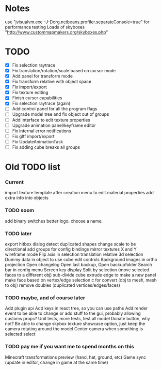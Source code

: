 # Notes
use "jvisualvm.exe -J-Dorg.netbeans.profiler.separateConsole=true" for performance testing
Loads of skyboxes "http://www.custommapmakers.org/skyboxes.php"

# TODO
- [x] Fix selection raytrace
- [x] Fix translation/rotation/scale based on cursor mode
- [x] Add panel for transform mode
- [x] Fix transform relative with object space
- [x] Fix import/export
- [x] Fix texture editing
- [x] Finish cursor capabilities
- [x] Fix selection raytrace (again)
- [ ] Add control panel for all the program flags
- [ ] Upgrade model tree and fix object out of groups
- [ ] Add interface to edit texture properties
- [ ] Upgrade animation panel/keyframe editor
- [ ] Fix internal error notifications
- [ ] Fix gltf import/export
- [ ] Fix UpdateAnimationTask
- [ ] Fix adding cube breaks all groups

# Old TODO list

### Current
import texture template after creation
menu to edit material properties
add extra info into objects

### TODO soom
add binary switches
better logo.
choose a name.

### TODO later
export hitbox dialog
detect duplicated shapes
change scale to be directional
add groups for config bindings
mirror textures X and Y
wireframe mode
Flip axis in selection
translation relative
3d selection
Dummy data in object to use cube edit controls
Background images in ortho projection
Open changelog
Open last backup, Open backupfolder
Search bar in config menu
Screen key display
Split by selection (move selected faces to a different obj)
sub-divide cube
extrude edge to make a new panel
make face based on vertex/edge selection
c for convert (obj to mesh, mesh to obj)
remove doubles (duplicated vertices/edges/faces)

### TODO maybe, and of course later
Add plugin api
Add keys in react tree, so you can use paths
Add render event to be able to change or add stuff to the gui, probably allowing customs props?
Unit tests, more tests, test all model
Donate button, why not?
Be able to change skybox texture
showcase option, just keep the camera rotating around the model
Center camera when something is selected select

### TODO pay me if you want me to spend months on this
Minecraft transformations preview (hand, hat, ground, etc)
Game sync (update in editor, change in game at the same time)

